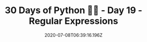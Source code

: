 ---
title: '30 Days of Python 👨‍💻 - Day 19 - Regular Expressions'
description: "A JavaScript developer's quest to learn python in a month."
date: '2020-07-08T06:39:16.196Z'
tags: ['python', 'challenge']
draft: false
---